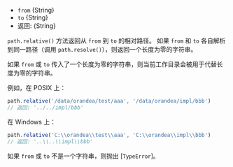 <!-- YAML
added: v0.5.0
-->

* `from` {String}
* `to` {String}
* 返回: {String}

`path.relative()` 方法返回从 `from` 到 `to` 的相对路径。
如果 `from` 和 `to` 各自解析到同一路径（调用 `path.resolve()`），则返回一个长度为零的字符串。

如果 `from` 或 `to` 传入了一个长度为零的字符串，则当前工作目录会被用于代替长度为零的字符串。

例如，在 POSIX 上：

```js
path.relative('/data/orandea/test/aaa', '/data/orandea/impl/bbb')
// 返回: '../../impl/bbb'
```

在 Windows 上：

```js
path.relative('C:\\orandea\\test\\aaa', 'C:\\orandea\\impl\\bbb')
// 返回: '..\\..\\impl\\bbb'
```

如果 `from` 或 `to` 不是一个字符串，则抛出 [`TypeError`]。

